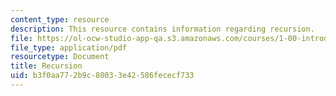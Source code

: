 ```yaml
---
content_type: resource
description: This resource contains information regarding recursion.
file: https://ol-ocw-studio-app-qa.s3.amazonaws.com/courses/1-00-introduction-to-computers-and-engineering-problem-solving-spring-2012/b3f0aa772b9c80033e42586fececf733_MIT1_00S12_Lec_12.pdf
file_type: application/pdf
resourcetype: Document
title: Recursion
uid: b3f0aa77-2b9c-8003-3e42-586fececf733
---
```

